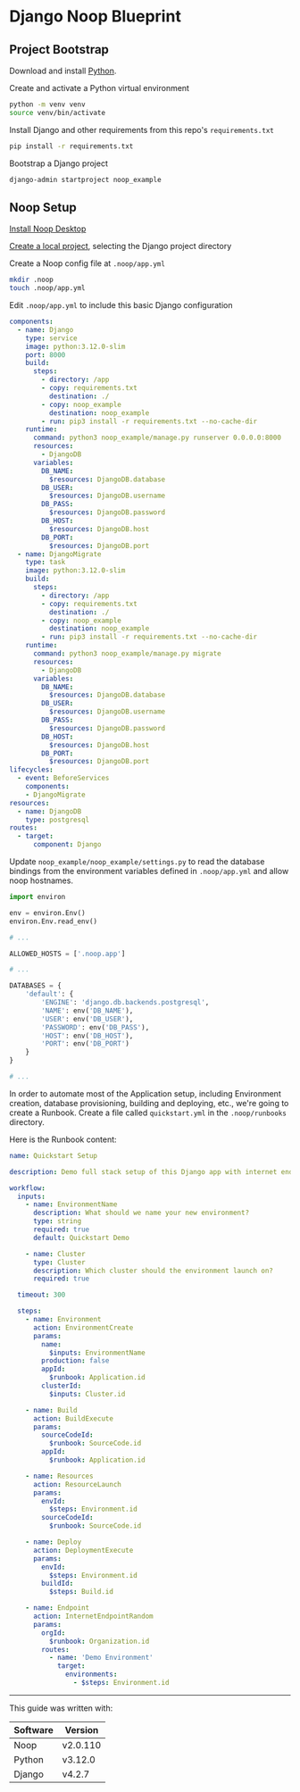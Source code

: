 # Django Noop Blueprint

## Project Bootstrap

Download and install [Python](https://wiki.python.org/moin/BeginnersGuide/Download).

Create and activate a Python virtual environment

```bash
python -m venv venv
source venv/bin/activate
```

Install Django and other requirements from this repo's `requirements.txt`

```bash
pip install -r requirements.txt
```

Bootstrap a Django project

```bash
django-admin startproject noop_example
```

## Noop Setup

[Install Noop Desktop](https://noop.dev/docs/installation/)

[Create a local project](https://noop.dev/docs/local-development/), selecting the Django project directory

Create a Noop config file at `.noop/app.yml`

```bash
mkdir .noop
touch .noop/app.yml
```

Edit `.noop/app.yml` to include this basic Django configuration

```yaml
components:
  - name: Django
    type: service
    image: python:3.12.0-slim
    port: 8000
    build:
      steps:
        - directory: /app
        - copy: requirements.txt
          destination: ./
        - copy: noop_example
          destination: noop_example
        - run: pip3 install -r requirements.txt --no-cache-dir
    runtime:
      command: python3 noop_example/manage.py runserver 0.0.0.0:8000
      resources:
        - DjangoDB
      variables:
        DB_NAME:
          $resources: DjangoDB.database
        DB_USER:
          $resources: DjangoDB.username
        DB_PASS:
          $resources: DjangoDB.password
        DB_HOST:
          $resources: DjangoDB.host
        DB_PORT:
          $resources: DjangoDB.port
  - name: DjangoMigrate
    type: task
    image: python:3.12.0-slim
    build:
      steps:
        - directory: /app
        - copy: requirements.txt
          destination: ./
        - copy: noop_example
          destination: noop_example
        - run: pip3 install -r requirements.txt --no-cache-dir
    runtime:
      command: python3 noop_example/manage.py migrate
      resources:
        - DjangoDB
      variables:
        DB_NAME:
          $resources: DjangoDB.database
        DB_USER:
          $resources: DjangoDB.username
        DB_PASS:
          $resources: DjangoDB.password
        DB_HOST:
          $resources: DjangoDB.host
        DB_PORT:
          $resources: DjangoDB.port
lifecycles:
  - event: BeforeServices
    components:
    - DjangoMigrate
resources:
  - name: DjangoDB
    type: postgresql
routes:
  - target:
      component: Django

```

Update `noop_example/noop_example/settings.py` to read the database bindings from the environment variables defined in `.noop/app.yml` and allow noop hostnames.

```python
import environ

env = environ.Env()
environ.Env.read_env()

# ...

ALLOWED_HOSTS = ['.noop.app']

# ...

DATABASES = {
    'default': {
        'ENGINE': 'django.db.backends.postgresql',
        'NAME': env('DB_NAME'),
        'USER': env('DB_USER'),
        'PASSWORD': env('DB_PASS'),
        'HOST': env('DB_HOST'),
        'PORT': env('DB_PORT')
    }
}

# ...
```

In order to automate most of the Application setup, including Environment creation, database provisioning, building and deploying, etc., we're going to create a Runbook. Create a file called `quickstart.yml` in the `.noop/runbooks` directory.

Here is the Runbook content:

```yaml
name: Quickstart Setup

description: Demo full stack setup of this Django app with internet endpoint

workflow:
  inputs:
    - name: EnvironmentName
      description: What should we name your new environment?
      type: string
      required: true
      default: Quickstart Demo

    - name: Cluster
      type: Cluster
      description: Which cluster should the environment launch on?
      required: true

  timeout: 300

  steps:
    - name: Environment
      action: EnvironmentCreate
      params:
        name:
          $inputs: EnvironmentName
        production: false
        appId:
          $runbook: Application.id
        clusterId:
          $inputs: Cluster.id

    - name: Build
      action: BuildExecute
      params:
        sourceCodeId:
          $runbook: SourceCode.id
        appId:
          $runbook: Application.id

    - name: Resources
      action: ResourceLaunch
      params:
        envId:
          $steps: Environment.id
        sourceCodeId:
          $runbook: SourceCode.id

    - name: Deploy
      action: DeploymentExecute
      params:
        envId:
          $steps: Environment.id
        buildId:
          $steps: Build.id

    - name: Endpoint
      action: InternetEndpointRandom
      params:
        orgId:
          $runbook: Organization.id
        routes:
          - name: 'Demo Environment'
            target:
              environments:
                - $steps: Environment.id

```

-----

This guide was written with:

| Software | Version  | 
|----------|----------|
| Noop     | v2.0.110 |
| Python   | v3.12.0  |
| Django   | v4.2.7   |
